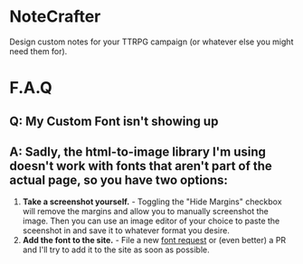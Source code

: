# NoteCrafter

Design custom notes for your TTRPG campaign (or whatever else you might need them for).

# F.A.Q

## Q: **My Custom Font isn't showing up**

## A: Sadly, the html-to-image library I'm using doesn't work with fonts that aren't part of the actual page, so you have two options:

1. **Take a screenshot yourself.** - Toggling the "Hide Margins" checkbox will remove the margins and allow you to manually screenshot the image. Then you can use an image editor of your choice to paste the sceenshot in and save it to whatever format you desire.
2. **Add the font to the site.** - File a new [font request](https://github.com/EddieDover/notecrafter/issues/new?labels=bug&template=font_request.md) or (even better) a PR and I'll try to add it to the site as soon as possible.
